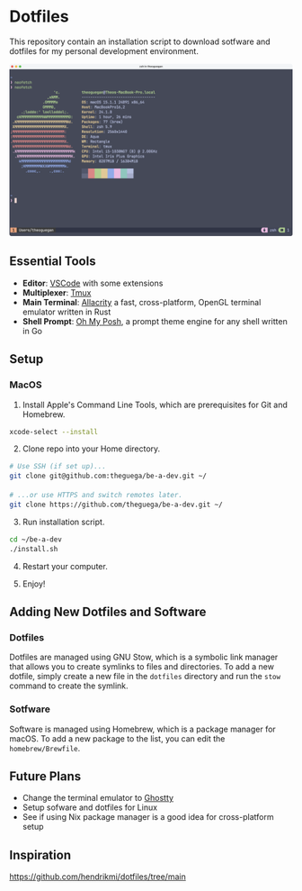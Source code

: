 # Dotfiles

This repository contain an installation script to download sotfware and dotfiles for my personal development environment.

![Neofetch](img/maci5.png)

## Essential Tools

- **Editor**: [VSCode](https://code.visualstudio.com/) with some extensions
- **Multiplexer**: [Tmux](https://github.com/tmux/tmux/wiki)
- **Main Terminal**: [Allacrity](https://alacritty.org/index.html) a fast, cross-platform, OpenGL terminal emulator written in Rust
- **Shell Prompt**: [Oh My Posh](https://ohmyposh.dev/), a prompt theme engine for any shell written in Go

## Setup

### MacOS

1. Install Apple's Command Line Tools, which are prerequisites for Git and Homebrew.

```zsh
xcode-select --install

```

2. Clone repo into your Home directory.

```zsh
# Use SSH (if set up)...
git clone git@github.com:theguega/be-a-dev.git ~/

# ...or use HTTPS and switch remotes later.
git clone https://github.com/theguega/be-a-dev.git ~/
```

3. Run installation script.

```zsh
cd ~/be-a-dev
./install.sh
```

4. Restart your computer.

5. Enjoy!


## Adding New Dotfiles and Software

### Dotfiles

Dotfiles are managed using GNU Stow, which is a symbolic link manager that allows you to create symlinks to files and directories. To add a new dotfile, simply create a new file in the `dotfiles` directory and run the `stow` command to create the symlink.

### Sotfware

Software is managed using Homebrew, which is a package manager for macOS.
To add a new package to the list, you can edit the `homebrew/Brewfile`.

## Future Plans

- Change the terminal emulator to [Ghostty](https://github.com/ghostty-org)
- Setup sofware and dotfiles for Linux
- See if using Nix package manager is a good idea for cross-platform setup

## Inspiration

https://github.com/hendrikmi/dotfiles/tree/main
